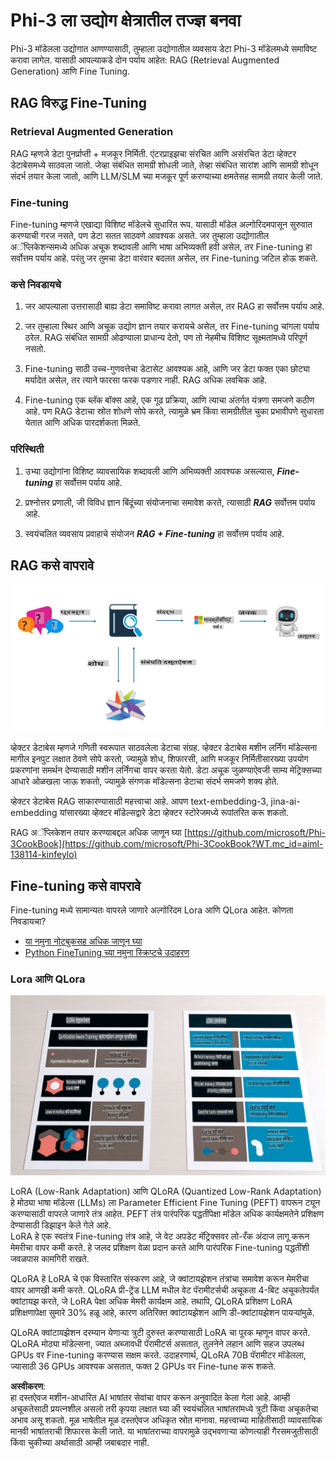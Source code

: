 # **Phi-3 ला उद्योग क्षेत्रातील तज्ज्ञ बनवा**

Phi-3 मॉडेलला उद्योगात आणण्यासाठी, तुम्हाला उद्योगातील व्यवसाय डेटा Phi-3 मॉडेलमध्ये समाविष्ट करावा लागेल. यासाठी आपल्याकडे दोन पर्याय आहेत: RAG (Retrieval Augmented Generation) आणि Fine Tuning.

## **RAG विरुद्ध Fine-Tuning**

### **Retrieval Augmented Generation**

RAG म्हणजे डेटा पुनर्प्राप्ती + मजकूर निर्मिती. एंटरप्राइझचा संरचित आणि असंरचित डेटा व्हेक्टर डेटाबेसमध्ये साठवला जातो. जेव्हा संबंधित सामग्री शोधली जाते, तेव्हा संबंधित सारांश आणि सामग्री शोधून संदर्भ तयार केला जातो, आणि LLM/SLM च्या मजकूर पूर्ण करण्याच्या क्षमतेसह सामग्री तयार केली जाते.

### **Fine-tuning**

Fine-tuning म्हणजे एखाद्या विशिष्ट मॉडेलचे सुधारित रूप. यासाठी मॉडेल अल्गोरिदमपासून सुरुवात करण्याची गरज नसते, पण डेटा सतत साठवणे आवश्यक असते. जर तुम्हाला उद्योगातील अॅप्लिकेशन्समध्ये अधिक अचूक शब्दावली आणि भाषा अभिव्यक्ती हवी असेल, तर Fine-tuning हा सर्वोत्तम पर्याय आहे. परंतु जर तुमचा डेटा वारंवार बदलत असेल, तर Fine-tuning जटिल होऊ शकते.

### **कसे निवडायचे**

1. जर आपल्याला उत्तरासाठी बाह्य डेटा समाविष्ट करावा लागत असेल, तर RAG हा सर्वोत्तम पर्याय आहे.

2. जर तुम्हाला स्थिर आणि अचूक उद्योग ज्ञान तयार करायचे असेल, तर Fine-tuning चांगला पर्याय ठरेल. RAG संबंधित सामग्री ओढण्याला प्राधान्य देतो, पण तो नेहमीच विशिष्ट सूक्ष्मतांमध्ये परिपूर्ण नसतो.

3. Fine-tuning साठी उच्च-गुणवत्तेचा डेटासेट आवश्यक आहे, आणि जर डेटा फक्त एका छोट्या मर्यादेत असेल, तर त्याने फारसा फरक पडणार नाही. RAG अधिक लवचिक आहे.

4. Fine-tuning एक ब्लॅक बॉक्स आहे, एक गूढ प्रक्रिया, आणि त्याचा अंतर्गत यंत्रणा समजणे कठीण आहे. पण RAG डेटाचा स्रोत शोधणे सोपे करते, त्यामुळे भ्रम किंवा सामग्रीतील चुका प्रभावीपणे सुधारता येतात आणि अधिक पारदर्शकता मिळते.

### **परिस्थिती**

1. उभ्या उद्योगांना विशिष्ट व्यावसायिक शब्दावली आणि अभिव्यक्ती आवश्यक असल्यास, ***Fine-tuning*** हा सर्वोत्तम पर्याय आहे.

2. प्रश्नोत्तर प्रणाली, जी विविध ज्ञान बिंदूंच्या संयोजनाचा समावेश करते, त्यासाठी ***RAG*** सर्वोत्तम पर्याय आहे.

3. स्वयंचलित व्यवसाय प्रवाहाचे संयोजन ***RAG + Fine-tuning*** हा सर्वोत्तम पर्याय आहे.

## **RAG कसे वापरावे**

![rag](../../../../translated_images/rag.36e7cb856f120334d577fde60c6a5d7c5eecae255dac387669303d30b4b3efa4.mr.png)

व्हेक्टर डेटाबेस म्हणजे गणिती स्वरूपात साठवलेला डेटाचा संग्रह. व्हेक्टर डेटाबेस मशीन लर्निंग मॉडेल्सना मागील इनपुट लक्षात ठेवणे सोपे करतो, ज्यामुळे शोध, शिफारसी, आणि मजकूर निर्मितीसारख्या उपयोग प्रकरणांना समर्थन देण्यासाठी मशीन लर्निंगचा वापर करता येतो. डेटा अचूक जुळण्याऐवजी साम्य मेट्रिक्सच्या आधारे ओळखला जाऊ शकतो, ज्यामुळे संगणक मॉडेल्सना डेटाचा संदर्भ समजणे शक्य होते.

व्हेक्टर डेटाबेस RAG साकारण्यासाठी महत्त्वाचा आहे. आपण text-embedding-3, jina-ai-embedding यांसारख्या व्हेक्टर मॉडेल्सद्वारे डेटा व्हेक्टर स्टोरेजमध्ये रूपांतरित करू शकतो.

RAG अॅप्लिकेशन तयार करण्याबद्दल अधिक जाणून घ्या [https://github.com/microsoft/Phi-3CookBook](https://github.com/microsoft/Phi-3CookBook?WT.mc_id=aiml-138114-kinfeylo)

## **Fine-tuning कसे वापरावे**

Fine-tuning मध्ये सामान्यतः वापरले जाणारे अल्गोरिदम Lora आणि QLora आहेत. कोणता निवडायचा?
- [या नमुना नोटबुकसह अधिक जाणून घ्या](../../../../code/04.Finetuning/Phi_3_Inference_Finetuning.ipynb)
- [Python FineTuning च्या नमुना स्क्रिप्टचे उदाहरण](../../../../code/04.Finetuning/FineTrainingScript.py)

### **Lora आणि QLora**

![lora](../../../../translated_images/qlora.6aeba71122bc0c8d56ccf0bc36b861304939fee087f43c1fc6cc5c9cb8764725.mr.png)

LoRA (Low-Rank Adaptation) आणि QLoRA (Quantized Low-Rank Adaptation) हे मोठ्या भाषा मॉडेल्स (LLMs) ला Parameter Efficient Fine Tuning (PEFT) वापरून ट्यून करण्यासाठी वापरले जाणारे तंत्र आहेत. PEFT तंत्र पारंपरिक पद्धतींपेक्षा मॉडेल अधिक कार्यक्षमतेने प्रशिक्षण देण्यासाठी डिझाइन केले गेले आहे.  
LoRA हे एक स्वतंत्र Fine-tuning तंत्र आहे, जे वेट अपडेट मॅट्रिक्सवर लो-रँक अंदाज लागू करून मेमरीचा वापर कमी करते. हे जलद प्रशिक्षण वेळा प्रदान करते आणि पारंपरिक Fine-tuning पद्धतींशी जवळपास कामगिरी राखते.  

QLoRA हे LoRA चे एक विस्तारित संस्करण आहे, जे क्वांटायझेशन तंत्रांचा समावेश करून मेमरीचा वापर आणखी कमी करते. QLoRA प्री-ट्रेंड LLM मधील वेट पॅरामीटर्सची अचूकता 4-बिट अचूकतेपर्यंत क्वांटायझ करते, जे LoRA पेक्षा अधिक मेमरी कार्यक्षम आहे. तथापि, QLoRA प्रशिक्षण LoRA प्रशिक्षणापेक्षा सुमारे 30% हळू आहे, कारण अतिरिक्त क्वांटायझेशन आणि डी-क्वांटायझेशन पायऱ्यांमुळे.  

QLoRA क्वांटायझेशन दरम्यान येणाऱ्या त्रुटी दुरुस्त करण्यासाठी LoRA चा पूरक म्हणून वापर करते. QLoRA मोठ्या मॉडेल्सना, ज्यात अब्जावधी पॅरामीटर्स असतात, तुलनेने लहान आणि सहज उपलब्ध GPUs वर Fine-tuning करण्यास सक्षम करते. उदाहरणार्थ, QLoRA 70B पॅरामीटर मॉडेलला, ज्यासाठी 36 GPUs आवश्यक असतात, फक्त 2 GPUs वर Fine-tune करू शकते. 

**अस्वीकरण**:  
हा दस्तऐवज मशीन-आधारित AI भाषांतर सेवांचा वापर करून अनुवादित केला गेला आहे. आम्ही अचूकतेसाठी प्रयत्नशील असलो तरी कृपया लक्षात घ्या की स्वयंचलित भाषांतरांमध्ये त्रुटी किंवा अचूकतेचा अभाव असू शकतो. मूळ भाषेतील मूळ दस्तऐवज अधिकृत स्रोत मानावा. महत्त्वाच्या माहितीसाठी व्यावसायिक मानवी भाषांतराची शिफारस केली जाते. या भाषांतराच्या वापरामुळे उद्भवणाऱ्या कोणत्याही गैरसमजुतीसाठी किंवा चुकीच्या अर्थासाठी आम्ही जबाबदार नाही.